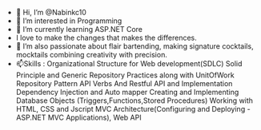 - 👋 Hi, I’m @Nabinkc10
- 👀 I’m interested in Programming
- 🌱 I’m currently learning ASP.NET Core
- I love to make the changes that makes the differences.
- 💞️ I’m also passionate about flair bartending, making signature cocktails, mocktails combining creativity with precision.
- 📫Skills :  Organizational Structure for Web development(SDLC)
               Solid Principle and Generic Repository Practices along with UnitOfWork Repository Pattern
               API Verbs And Restful API and Implementation
               Dependency Injection and Auto mapper
               Creating and Implementing Database Objects (Triggers,Functions,Stored Procedures)
               Working with HTML, CSS and Jscript
               MVC Architecture(Configuring and Deploying -ASP.NET MVC Applications), Web API



<!---
Nabinkc10/Nabinkc10 is a ✨ special ✨ repository because its `README.md` (this file) appears on your GitHub profile.
You can click the Preview link to take a look at your changes.
--->
